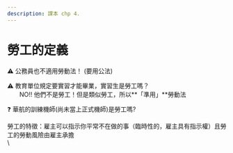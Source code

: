 ```yaml
---
description: 課本 chp 4.
---
```


# 勞工的定義

⚠️ 公務員也不適用勞動法！ (要用公法)

⚠️ 教育單位規定要實習才能畢業，實習生是勞工嗎？\
　　NO!! 他們不是勞工！但是類似勞工，所以**「準用」**勞動法

❓ 華航的訓練機師(尚未當上正式機師)是勞工嗎?

勞工的特徵：雇主可以指示你平常不在做的事（臨時性的，雇主具有指示權）且勞工的勞動風險由雇主承擔\
\

